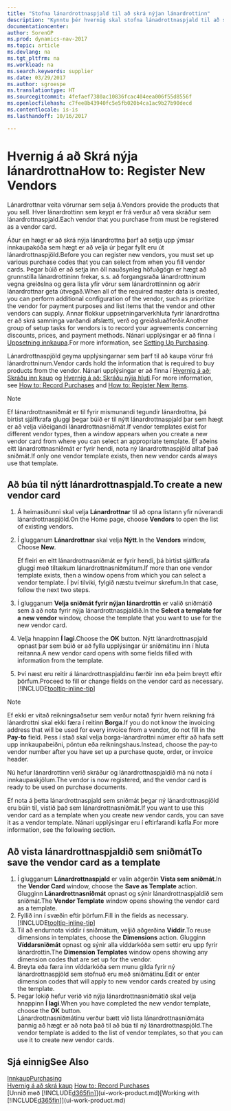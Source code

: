```yaml
---
title: "Stofna lánardrottnaspjald til að skrá nýjan lánardrottinn"
description: "Kynntu þér hvernig skal stofna lánadrottnaspjald til að skrá nýjan lánardrottinn eða birgja."
documentationcenter: 
author: SorenGP
ms.prod: dynamics-nav-2017
ms.topic: article
ms.devlang: na
ms.tgt_pltfrm: na
ms.workload: na
ms.search.keywords: supplier
ms.date: 03/29/2017
ms.author: sgroespe
ms.translationtype: HT
ms.sourcegitcommit: 4fefaef7380ac10836fcac404eea006f55d8556f
ms.openlocfilehash: c7fee8b43940fc5e5fb020b4ca1ac9b27b90decd
ms.contentlocale: is-is
ms.lasthandoff: 10/16/2017

---
```

# <a name="how-to-register-new-vendors"></a><span data-ttu-id="180d7-103">Hvernig á að Skrá nýja lánardrottna</span><span class="sxs-lookup"><span data-stu-id="180d7-103">How to: Register New Vendors</span></span>
<span data-ttu-id="180d7-104">Lánardrottnar veita vörurnar sem selja á.</span><span class="sxs-lookup"><span data-stu-id="180d7-104">Vendors provide the products that you sell.</span></span> <span data-ttu-id="180d7-105">Hver lánardrottinn sem keypt er frá verður að vera skráður sem lánardrottnaspjald.</span><span class="sxs-lookup"><span data-stu-id="180d7-105">Each vendor that you purchase from must be registered as a vendor card.</span></span>

<span data-ttu-id="180d7-106">Áður en hægt er að skrá nýja lánardrottna þarf að setja upp ýmsar innkaupakóða sem hægt er að velja úr þegar fyllt eru út lánardrottnaspjöld.</span><span class="sxs-lookup"><span data-stu-id="180d7-106">Before you can register new vendors, you must set up various purchase codes that you can select from when you fill vendor cards.</span></span> <span data-ttu-id="180d7-107">Þegar búið er að setja inn öll nauðsynleg höfuðgögn er hægt að grunnstilla lánardrottininn frekar, s.s. að forgangsraða lánardrottninum vegna greiðslna og gera lista yfir vörur sem lánardrottinninn og aðrir lánardrottnar geta útvegað.</span><span class="sxs-lookup"><span data-stu-id="180d7-107">When all of the required master data is created, you can perform additional configuration of the vendor, such as prioritize the vendor for payment purposes and list items that the vendor and other vendors can supply.</span></span> <span data-ttu-id="180d7-108">Annar flokkur uppsetningarverkhluta fyrir lánardrottna er að skrá samninga varðandi afslætti, verð og greiðsluaðferðir.</span><span class="sxs-lookup"><span data-stu-id="180d7-108">Another group of setup tasks for vendors is to record your agreements concerning discounts, prices, and payment methods.</span></span> <span data-ttu-id="180d7-109">Nánari upplýsingar er að finna í [Uppsetning innkaupa](purchasing-setup-purchasing.md).</span><span class="sxs-lookup"><span data-stu-id="180d7-109">For more information, see [Setting Up Purchasing](purchasing-setup-purchasing.md).</span></span>

<span data-ttu-id="180d7-110">Lánardrottnaspjöld geyma upplýsingarnar sem þarf til að kaupa vörur frá lánardrottninum.</span><span class="sxs-lookup"><span data-stu-id="180d7-110">Vendor cards hold the information that is required to buy products from the vendor.</span></span> <span data-ttu-id="180d7-111">Nánari upplýsingar er að finna í [Hvernig á að: Skráðu inn kaup](purchasing-how-record-purchases.md) og [Hvernig á að: Skráðu nýja hluti](inventory-how-register-new-items.md).</span><span class="sxs-lookup"><span data-stu-id="180d7-111">For more information, see [How to: Record Purchases](purchasing-how-record-purchases.md) and [How to: Register New Items](inventory-how-register-new-items.md).</span></span>

> [!NOTE]  
>   <span data-ttu-id="180d7-112">Ef lánardrottnasniðmát er til fyrir mismunandi tegundir lánardrottna, þá birtist sjálfkrafa gluggi þegar búið er til nýtt lánardrottnaspjald þar sem hægt er að velja viðeigandi lánardrottnasniðmát.</span><span class="sxs-lookup"><span data-stu-id="180d7-112">If vendor templates exist for different vendor types, then a window appears when you create a new vendor card from where you can select an appropriate template.</span></span> <span data-ttu-id="180d7-113">Ef aðeins eitt lánardrottnasniðmát er fyrir hendi, nota ný lánardrottnaspjöld alltaf það sniðmát.</span><span class="sxs-lookup"><span data-stu-id="180d7-113">If only one vendor template exists, then new vendor cards always use that template.</span></span>

## <a name="to-create-a-new-vendor-card"></a><span data-ttu-id="180d7-114">Að búa til nýtt lánardrottnaspjald.</span><span class="sxs-lookup"><span data-stu-id="180d7-114">To create a new vendor card</span></span>
1. <span data-ttu-id="180d7-115">Á heimasíðunni skal velja **Lánardrottnar** til að opna listann yfir núverandi lánardrottnaspjöld.</span><span class="sxs-lookup"><span data-stu-id="180d7-115">On the Home page, choose **Vendors** to open the list of existing vendors.</span></span>  
2. <span data-ttu-id="180d7-116">Í glugganum **Lánardrottnar** skal velja **Nýtt**.</span><span class="sxs-lookup"><span data-stu-id="180d7-116">In the **Vendors** window, Choose **New**.</span></span>

    <span data-ttu-id="180d7-117">Ef fleiri en eitt lánardrottnasniðmát er fyrir hendi, þá birtist sjálfkrafa gluggi með tiltækum lánardrottnasniðmátum.</span><span class="sxs-lookup"><span data-stu-id="180d7-117">If more than one vendor template exists, then a window opens from which you can select a vendor template.</span></span> <span data-ttu-id="180d7-118">Í því tilviki, fylgið næstu tveimur skrefum.</span><span class="sxs-lookup"><span data-stu-id="180d7-118">In that case, follow the next two steps.</span></span>
3. <span data-ttu-id="180d7-119">Í glugganum **Velja sniðmát fyrir nýjan lánardrottin** er valið sniðmátið sem á að nota fyrir nýja lánardrottnaspjaldið.</span><span class="sxs-lookup"><span data-stu-id="180d7-119">In the **Select a template for a new vendor** window, choose the template that you want to use for the new vendor card.</span></span>
4. <span data-ttu-id="180d7-120">Velja hnappinn **Í lagi**.</span><span class="sxs-lookup"><span data-stu-id="180d7-120">Choose the **OK** button.</span></span> <span data-ttu-id="180d7-121">Nýtt lánardrottnaspjald opnast þar sem búið er að fylla upplýsingar úr sniðmátinu inn í hluta reitanna.</span><span class="sxs-lookup"><span data-stu-id="180d7-121">A new vendor card opens with some fields filled with information from the template.</span></span>
5. <span data-ttu-id="180d7-122">Því næst eru reitir á lánardrottnaspjaldinu færðir inn eða þeim breytt eftir þörfum.</span><span class="sxs-lookup"><span data-stu-id="180d7-122">Proceed to fill or change fields on the vendor card as necessary.</span></span> [!INCLUDE[tooltip-inline-tip](includes/tooltip-inline-tip_md.md)]

> [!NOTE]  
>   <span data-ttu-id="180d7-123">Ef ekki er vitað reikningsaðsetur sem verður notað fyrir hvern reikning frá lánardrottni skal ekki færa í reitinn **Borga**.</span><span class="sxs-lookup"><span data-stu-id="180d7-123">If you do not know the invoicing address that will be used for every invoice from a vendor, do not fill in the **Pay-to** field.</span></span> <span data-ttu-id="180d7-124">Þess í stað skal velja borga-lánardrottni númer eftir að hafa sett upp innkaupabeiðni, pöntun eða reikningshaus.</span><span class="sxs-lookup"><span data-stu-id="180d7-124">Instead, choose the pay-to vendor number after you have set up a purchase quote, order, or invoice header.</span></span>

<span data-ttu-id="180d7-125">Nú hefur lánardrottinn verið skráður og lánardrottnaspjaldið má nú nota í innkaupaskjölum.</span><span class="sxs-lookup"><span data-stu-id="180d7-125">The vendor is now registered, and the vendor card is ready to be used on purchase documents.</span></span>

<span data-ttu-id="180d7-126">Ef nota á þetta lánardrottnaspjald sem sniðmát þegar ný lánardrottnaspjöld eru búin til, vistið það sem lánardrottnasniðmát.</span><span class="sxs-lookup"><span data-stu-id="180d7-126">If you want to use this vendor card as a template when you create new vendor cards, you can save it as a vendor template.</span></span> <span data-ttu-id="180d7-127">Nánari upplýsingar eru í eftirfarandi kafla.</span><span class="sxs-lookup"><span data-stu-id="180d7-127">For more information, see the following section.</span></span>

## <a name="to-save-the-vendor-card-as-a-template"></a><span data-ttu-id="180d7-128">Að vista lánardrottnaspjaldið sem sniðmát</span><span class="sxs-lookup"><span data-stu-id="180d7-128">To save the vendor card as a template</span></span>
1. <span data-ttu-id="180d7-129">Í glugganum **Lánardrottnaspjald** er valin aðgerðin **Vista sem sniðmát**.</span><span class="sxs-lookup"><span data-stu-id="180d7-129">In the **Vendor Card** window, choose the **Save as Template** action.</span></span> <span data-ttu-id="180d7-130">Glugginn **Lánardrottnasniðmát** opnast og sýnir lánardrottnaspjaldið sem sniðmát.</span><span class="sxs-lookup"><span data-stu-id="180d7-130">The **Vendor Template** window opens showing the vendor card as a template.</span></span>
2. <span data-ttu-id="180d7-131">Fyllið inn í svæðin eftir þörfum.</span><span class="sxs-lookup"><span data-stu-id="180d7-131">Fill in the fields as necessary.</span></span> [!INCLUDE[tooltip-inline-tip](includes/tooltip-inline-tip_md.md)]
3. <span data-ttu-id="180d7-132">Til að endurnota víddir í sniðmátum, veljið aðgerðina **Víddir**.</span><span class="sxs-lookup"><span data-stu-id="180d7-132">To reuse dimensions in templates, choose the **Dimensions** action.</span></span> <span data-ttu-id="180d7-133">Glugginn **Víddarsniðmát** opnast og sýnir alla víddarkóða sem settir eru upp fyrir lánardrottin.</span><span class="sxs-lookup"><span data-stu-id="180d7-133">The **Dimension Templates** window opens showing any dimension codes that are set up for the vendor.</span></span>
4. <span data-ttu-id="180d7-134">Breyta eða færa inn víddarkóða sem munu gilda fyrir ný lánardrottnaspjöld sem stofnuð eru með sniðmátinu.</span><span class="sxs-lookup"><span data-stu-id="180d7-134">Edit or enter dimension codes that will apply to new vendor cards created by using the template.</span></span>
5. <span data-ttu-id="180d7-135">Þegar lokið hefur verið við nýja lánardrottnasniðmátið skal velja hnappinn **Í lagi**.</span><span class="sxs-lookup"><span data-stu-id="180d7-135">When you have completed the new vendor template, choose the **OK** button.</span></span>  
   <span data-ttu-id="180d7-136">Lánardrottnasniðmátinu verður bætt við lista lánardrottnasniðmáta þannig að hægt er að nota það til að búa til ný lánardrottnaspjöld.</span><span class="sxs-lookup"><span data-stu-id="180d7-136">The vendor template is added to the list of vendor templates, so that you can use it to create new vendor cards.</span></span>

## <a name="see-also"></a><span data-ttu-id="180d7-137">Sjá einnig</span><span class="sxs-lookup"><span data-stu-id="180d7-137">See Also</span></span>
[<span data-ttu-id="180d7-138">Innkaup</span><span class="sxs-lookup"><span data-stu-id="180d7-138">Purchasing</span></span>](purchasing-manage-purchasing.md)  
<span data-ttu-id="180d7-139">[Hvernig á að skrá kaup](purchasing-how-record-purchases.md) </span><span class="sxs-lookup"><span data-stu-id="180d7-139">[How to: Record Purchases](purchasing-how-record-purchases.md) </span></span>  
<span data-ttu-id="180d7-140">[Unnið með [!INCLUDE[d365fin](includes/d365fin_md.md)]](ui-work-product.md)</span><span class="sxs-lookup"><span data-stu-id="180d7-140">[Working with [!INCLUDE[d365fin](includes/d365fin_md.md)]](ui-work-product.md)</span></span>  

